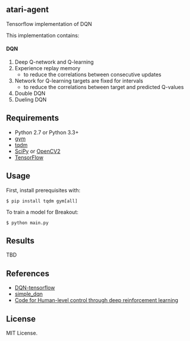 ## atari-agent
Tensorflow implementation of DQN

This implementation contains:

#### DQN
1. Deep Q-network and Q-learning
2. Experience replay memory
    - to reduce the correlations between consecutive updates
3. Network for Q-learning targets are fixed for intervals
    - to reduce the correlations between target and predicted Q-values
4. Double DQN
5. Dueling DQN


## Requirements

- Python 2.7 or Python 3.3+
- [gym](https://github.com/openai/gym)
- [tqdm](https://github.com/tqdm/tqdm)
- [SciPy](http://www.scipy.org/install.html) or [OpenCV2](http://opencv.org/)
- [TensorFlow](https://github.com/tensorflow/tensorflow)


## Usage

First, install prerequisites with:

    $ pip install tqdm gym[all]

To train a model for Breakout:

    $ python main.py

## Results

TBD

## References

- [DQN-tensorflow](https://github.com/devsisters/DQN-tensorflow)
- [simple_dqn](https://github.com/tambetm/simple_dqn.git)
- [Code for Human-level control through deep reinforcement learning](https://sites.google.com/a/deepmind.com/dqn/)

## License

MIT License.
